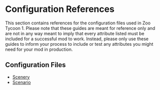 # Configuration References

This section contains references for the configuration files used in Zoo Tycoon 1. Please note that these guides are meant for reference only and are not in any way meant to imply that every attribute listed must be included for a successful mod to work. Instead, please only use these guides to inform your process to include or test any attributes you might need for your mod in production.

## Configuration Files
- [Scenery](scenery-files.md)
- [Scenario](scenario-files.md)

